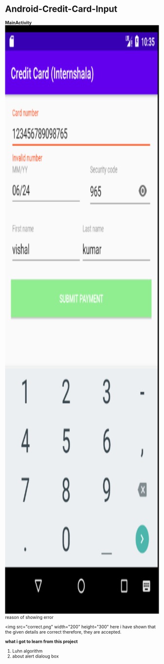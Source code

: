 # Android-Credit-Card-Input

**MainActivity**
<img src ="image.png" width="1080" height="1920"
here i have shown that the given cardNo. does not follow luhn algorithm->reason of showing error

<img src="correct.png" width="200" height="300"
here i have shown that the given details are correct therefore, they are accepted.

**what i got to learn from this project**
1) Luhn algorithm
2) about alert dialoug box
